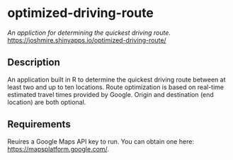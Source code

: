 # optimized-driving-route
*An appliction for determining the quickest driving route.*
https://joshmire.shinyapps.io/optimized-driving-route/


## Description
An application built in R to determine the quickest driving route between at least two and up to ten locations.  Route optimization is based on real-time estimated travel times provided by Google.  Origin and destination (end location) are both optional.


## Requirements
Reuires a Google Maps API key to run.  You can obtain one here: https://mapsplatform.google.com/.
